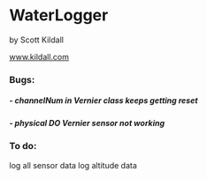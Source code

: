 # WaterLogger
by Scott Kildall


www.kildall.com



### Bugs:
#####  - channelNum in Vernier class keeps getting reset
#####  - physical DO Vernier sensor not working


### To do:
log all sensor data
log altitude data
